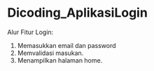 # Dicoding_AplikasiLogin

Alur Fitur Login:

1. Memasukkan email dan password
2. Memvalidasi masukan.
3. Menampilkan halaman home.
